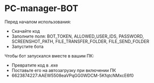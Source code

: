 # PC-manager-BOT
<div>
  Перед началом использования:
  <ul>
    <li>Скачайте код</li>
    <li>Заполните поля: BOT_TOKEN, ALLOWED_USER_IDS, PASSWORD, SCREENSHOT_PATH, FILE_TRANSFER_FOLDER, FILE_SEND_FOLDER</li>
    <li>Запустите бота</li>
  </ul>
</div>
Чтобы бот запускался вместе в вашим ПК:
 <ul>
    <li>Превратите код в .exe</li>
    <li>Поставьте его на автозагрузку при включении ПК</li><li>6623874227:AAEW5508eaVPqGG0WDCM-5KfqtcNMxcE6f0</li>
  </ul>
</div>
